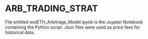 # ARB_TRADING_STRAT
File entitled wstETH_Arbitrage_Model.ipynb is the Juypter Notebook containing the Python script.  Json files were used as price fees for historical data.  
